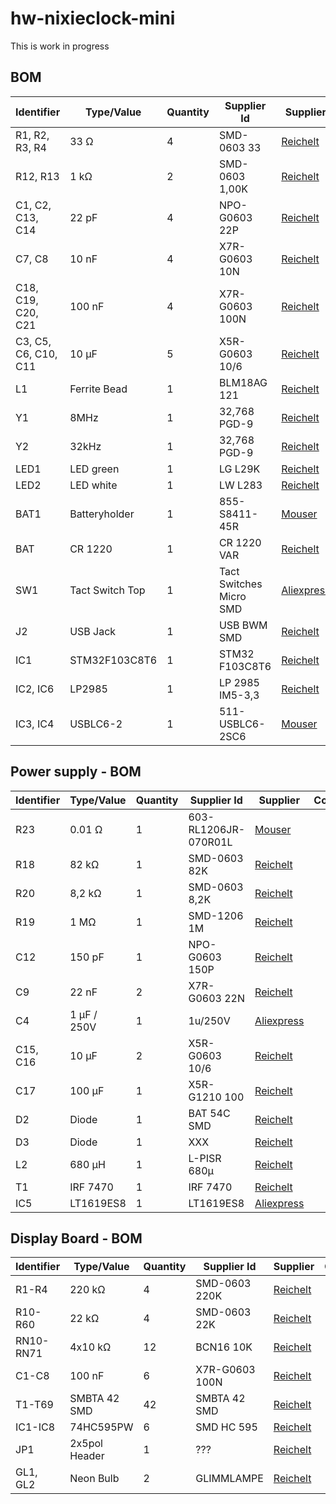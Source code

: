 # hw-nixieclock-mini
This is work in progress

## BOM
| Identifier | Type/Value | Quantity | Supplier Id | Supplier | Comment |
| ---        | ---        | ---      | ---         | ---      | ---     |
| R1, R2, R3, R4 | 33 Ω | 4 | SMD-0603 33 | [Reichelt][reichelt] |
| R12, R13 | 1 kΩ | 2 | SMD-0603 1,00K | [Reichelt][reichelt] |
| C1, C2, C13, C14 | 22 pF | 4 | NPO-G0603 22P | [Reichelt][reichelt] |
| C7, C8 | 10 nF | 4 | X7R-G0603 10N | [Reichelt][reichelt] |
| C18, C19, C20, C21 | 100 nF | 4 | X7R-G0603 100N | [Reichelt][reichelt] |
| C3, C5, C6, C10, C11 | 10 µF | 5 | X5R-G0603 10/6 | [Reichelt][reichelt] |
| L1 | Ferrite Bead | 1 | BLM18AG 121 | [Reichelt][reichelt] |
| Y1 | 8MHz | 1 | 32,768 PGD-9 | [Reichelt][reichelt] |
| Y2 | 32kHz | 1 | 32,768 PGD-9 | [Reichelt][reichelt] |
| LED1 | LED green | 1 | LG L29K | [Reichelt][reichelt] |
| LED2 | LED white | 1 | LW L283 | [Reichelt][reichelt] |
| BAT1 | Batteryholder | 1 | 855-S8411-45R | [Mouser][mouser] |
| BAT | CR 1220 | 1 | CR 1220 VAR | [Reichelt][reichelt] |
| SW1 | Tact Switch Top | 1 | Tact Switches Micro SMD | [Aliexpress][aliexpress] |
| J2 | USB Jack | 1 | USB BWM SMD | [Reichelt][reichelt] |
| IC1 | STM32F103C8T6 | 1 | STM32 F103C8T6 | [Reichelt][reichelt] |
| IC2, IC6 | LP2985 | 1 | LP 2985 IM5-3,3 | [Reichelt][reichelt] |
| IC3, IC4 | USBLC6-2 | 1 | 511-USBLC6-2SC6 | [Mouser][mouser] |

## Power supply - BOM
| Identifier | Type/Value | Quantity | Supplier Id | Supplier | Comment |
| ---        | ---        | ---      | ---         | ---      | ---     |
| R23 | 0.01 Ω | 1 | 603-RL1206JR-070R01L | [Mouser][mouser] |
| R18 | 82 kΩ | 1 | SMD-0603 82K | [Reichelt][reichelt] |
| R20 | 8,2 kΩ | 1 | SMD-0603 8,2K | [Reichelt][reichelt] |
| R19 | 1 MΩ | 1 | SMD-1206 1M | [Reichelt][reichelt] |
| C12 | 150 pF | 1 | NPO-G0603 150P | [Reichelt][reichelt] |
| C9 | 22 nF | 2 | X7R-G0603 22N | [Reichelt][reichelt] |
| C4 | 1 µF / 250V | 1 | 1u/250V | [Aliexpress][aliexpress] |
| C15, C16 | 10 µF | 2 | X5R-G0603 10/6 | [Reichelt][reichelt] |
| C17 | 100 µF | 1 | X5R-G1210 100 | [Reichelt][reichelt] |
| D2 | Diode | 1 | BAT 54C SMD | [Reichelt][reichelt] |
| D3 | Diode | 1 | XXX | [Reichelt][reichelt] |
| L2 | 680 µH | 1 | L-PISR 680µ | [Reichelt][reichelt] |
| T1 | IRF 7470 | 1 | IRF 7470 | [Reichelt][reichelt] |
| IC5 | LT1619ES8 | 1 | LT1619ES8 | [Aliexpress][aliexpress] |

## Display Board - BOM
| Identifier | Type/Value | Quantity | Supplier Id | Supplier | Comment |
| ---        | ---        | ---      | ---         | ---      | ---     |
| R1-R4 | 220 kΩ | 4 | SMD-0603 220K | [Reichelt][reichelt] |
| R10-R60 | 22 kΩ | 4 | SMD-0603 22K | [Reichelt][reichelt] |
| RN10-RN71| 4x10 kΩ | 12 | BCN16 10K | [Reichelt][reichelt] |
| C1-C8 | 100 nF | 6 | X7R-G0603 100N | [Reichelt][reichelt] |
| T1-T69 | SMBTA 42 SMD | 42 | SMBTA 42 SMD | [Reichelt][reichelt] |
| IC1-IC8 | 74HC595PW | 6 | SMD HC 595 | [Reichelt][reichelt] |
| JP1 | 2x5pol Header | 1 | ??? | [Reichelt][reichelt] |  |
| GL1, GL2 | Neon Bulb | 2 | GLIMMLAMPE | [Reichelt][reichelt] |

[reichelt]: http://www.reichelt.de
[mouser]: http://mouser.com
[aliexpress]: http://www.aliexpress.com
